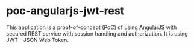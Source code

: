 poc-angularjs-jwt-rest
======================

This application is a proof-of-concept (PoC) of using AngularJS with secured REST service with session handling and authorization. It is using JWT - JSON Web Token.

